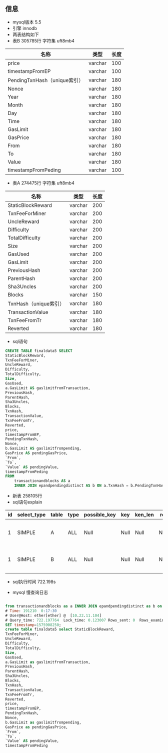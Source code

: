 ## 信息
- mysql版本 5.5
- 引擎 innodb
- 两表结构如下
- 表B 305785行 字符集 uft8mb4

名称 | 类型|长度
---|---|---
price | varchar | 100
timestampFromEP | varchar | 100
PendingTxnHash（unique索引） | varchar | 180
Nonce | varchar | 180
Year | varchar | 180
Month | varchar | 180
Day | varchar | 180
Time | varchar | 180
GasLimit | varchar | 180
GasPrice | varchar | 180
From | varchar | 180
To | varchar | 180
Value | varchar | 180
timestampFromPeding | varchar | 100
    

- 表A 274475行 字符集 uft8mb4
    
名称 | 类型|长度
---|---|---
StaticBlockReward | varchar | 200
TxnFeeForMiner | varchar | 200
UncleReward | varchar | 200
Difficulty | varchar | 200
TotalDifficulty | varchar | 200
Size | varchar | 200
GasUsed | varchar | 200
GasLimit | varchar | 200
PreviousHash | varchar | 200
ParentHash | varchar | 200
Sha3Uncles | varchar | 200
Blocks | varchar | 150
TxnHash（unique索引） | varchar | 180
TransactionValue | varchar | 180
TxnFeeFromTr | varchar | 180
Reverted | varchar | 180



- sql语句
```sql
CREATE TABLE finaldata5 SELECT
StaticBlockReward,
TxnFeeForMiner,
UncleReward,
Difficulty,
TotalDifficulty,
Size,
GasUsed,
a.GasLimit AS gaslimitfromTransaction,
PreviousHash,
ParentHash,
Sha3Uncles,
Blocks,
TxnHash,
TransactionValue,
TxnFeeFromTr,
Reverted,
price,
timestampFromEP,
PendingTxnHash,
Nonce,
b.GasLimit AS gaslimitfrompending,
GasPrice AS pendingGasPrice,
`From`,
`To`,
`Value` AS pendingValue,
timestampFromPeding 
FROM
	transactionandblocks AS a
	INNER JOIN epandpendingdistinct AS b ON a.TxnHash = b.PendingTxnHash 
```
- 新表 258105行
- sql语句explain

id | select_type | table |type|possible_key|key|ken_len|ref|rows|extra
---|---|---|---|---|---|---|---|---|---|
1 | SIMPLE|A|ALL|Null|Null|Null|Null|274475|Using temporary; Using filesort
1 | SIMPLE|B|ALL|Null|Null|Null|Null|518612|Using where; Using join buffer


- sql执行时间 722.198s

- mysql 慢查询日志
```sql

from transactionandblocks as a INNER JOIN epandpendingdistinct as b on a.TxnHash = b.PendingTxnHash;
# Time: 191210  0:17:30
# User@Host: ether[ether] @  [10.22.11.104]
# Query_time: 722.197764  Lock_time: 0.123007 Rows_sent: 0  Rows_examined: 532250
SET timestamp=1575908250;
create table finaldata5 select StaticBlockReward,
TxnFeeForMiner,
UncleReward,
Difficulty,
TotalDifficulty,
Size,
GasUsed,
a.GasLimit as gaslimitfromTransaction,
PreviousHash,
ParentHash,
Sha3Uncles,
Blocks,
TxnHash,
TransactionValue,
TxnFeeFromTr,
Reverted,
price,
timestampFromEP,
PendingTxnHash,
Nonce,
b.GasLimit as gaslimitfrompending,
GasPrice as pendingGasPrice,
`From`,
`To`,
`Value` AS pendingValue,
timestampFromPeding
```
